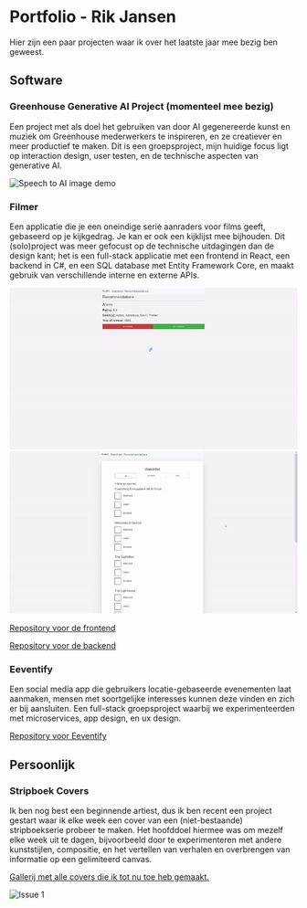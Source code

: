 # Portfolio - Rik Jansen
Hier zijn een paar projecten waar ik over het laatste jaar mee bezig ben geweest.

## Software

### Greenhouse Generative AI Project (momenteel mee bezig)
Een project met als doel het gebruiken van door AI gegenereerde kunst en muziek om Greenhouse mederwerkers te inspireren, en ze creatiever en meer productief te maken. Dit is een groepsproject, mijn huidige focus ligt op interaction design, user testen, en de technische aspecten van generative AI.

![Speech to AI image demo](https://user-images.githubusercontent.com/9715331/208179089-80004b7b-3c19-47ed-8b29-12215d0bf62b.gif)

### Filmer
Een applicatie die je een oneindige serie aanraders voor films geeft, gebaseerd op je kijkgedrag. Je kan er ook een kijklijst mee bijhouden.
Dit (solo)project was meer gefocust op de technische uitdagingen dan de design kant; het is een full-stack applicatie met een frontend in React, een backend in C#, en een SQL database met Entity Framework Core, en maakt gebruik van verschillende interne en externe APIs. 

![Recommendation Screen](https://raw.githubusercontent.com/FilmerApp/.github/main/images/Recommendations%20Gif.gif)
![Watchlist Functionality](https://raw.githubusercontent.com/FilmerApp/.github/main/images/Watchlist%20Gif.gif)

[Repository voor de frontend](https://github.com/FilmerApp/Frontend)

[Repository voor de backend](https://github.com/FilmerApp/Recommendation_Service)


### Eeventify
Een social media app die gebruikers locatie-gebaseerde evenementen laat aanmaken, mensen met soortgelijke interesses kunnen deze vinden en zich er bij aansluiten. 
Een full-stack groepsproject waarbij we experimenteerden met microservices, app design, en ux design.

[Repository voor Eeventify](https://github.com/Eeventify)

## Persoonlijk

### Stripboek Covers
Ik ben nog best een beginnende artiest, dus ik ben recent een project gestart waar ik elke week een cover van een (niet-bestaande) stripboekserie probeer te maken. Het hoofddoel hiermee was om mezelf elke week uit te dagen, bijvoorbeeld door te experimenteren met andere kunststijlen, compositie, en het vertellen van verhalen en overbrengen van informatie op een gelimiteerd canvas.

[Gallerij met alle covers die ik tot nu toe heb gemaakt.](https://imgur.com/a/NWXoKd5)

![Issue 1](https://user-images.githubusercontent.com/9715331/208179149-33407702-71d9-44e8-a53a-bef9997cd1f0.png)
